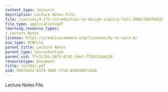 ```yaml
---
content_type: resource
description: Lecture Notes File.
file: /courses/4-273-introduction-to-design-inquiry-fall-2004/58b7bd328174168ff7c601b898b7c0ab_lect03c.pdf
file_type: application/pdf
learning_resource_types:
- Lecture Notes
license: https://creativecommons.org/licenses/by-nc-sa/4.0/
ocw_type: OCWFile
parent_title: Lecture Notes
parent_type: CourseSection
parent_uid: ffc11763-38f5-8742-2def-f75422ab6338
resourcetype: Document
title: lect03c.pdf
uid: 58b7bd32-8174-168f-f7c6-01b898b7c0ab
---
```

Lecture Notes File.